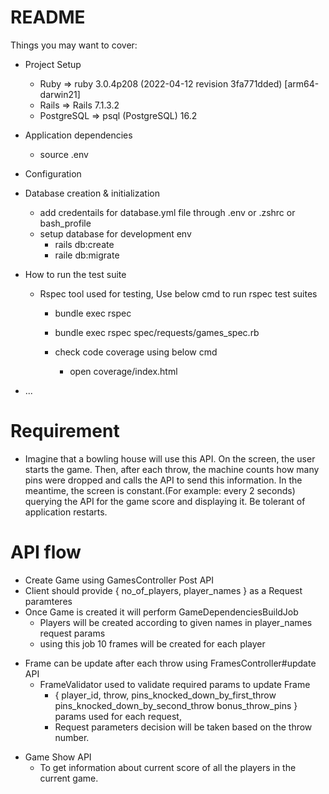 # README

<!-- This README would normally document whatever steps are necessary to get the
application up and running. -->

Things you may want to cover:

* Project Setup
  * Ruby =>         ruby 3.0.4p208 (2022-04-12 revision 3fa771dded) [arm64-darwin21]
  * Rails =>        Rails 7.1.3.2
  * PostgreSQL =>   psql (PostgreSQL) 16.2

* Application dependencies
    * source .env

* Configuration

* Database creation & initialization
    * add credentails for database.yml file through .env or .zshrc or bash_profile
    * setup database for development env
        * rails db:create
        * raile db:migrate


* How to run the test suite
  * Rspec tool used for testing, Use below cmd to run rspec test suites
    * bundle exec rspec <!-- Run all test cases. -->
    * bundle exec rspec spec/requests/games_spec.rb <!-- Run all test cases for single file. -->

    * check code coverage using below cmd
      * open coverage/index.html

* ...
# Requirement
  * Imagine that a bowling house will use this API. On the screen, the user starts the game. Then, after each throw, the machine counts how many pins were dropped and calls the API to send this information. In the meantime, the screen is constant.(For example: every 2 seconds) querying the API for the game score and displaying it. Be tolerant of application restarts.

# API flow
  <!-- − Start a new bowling game. -->
  * Create Game using GamesController Post API
   * Client should provide { no_of_players, player_names } as a Request paramteres
   * Once Game is created it will perform GameDependenciesBuildJob
      * Players will be created according to given names in player_names request params
      * using this job 10 frames will be created for each player

  <!-- − Input the number of pins knocked down by each ball. -->
  * Frame can be update after each throw using FramesController#update API
    * FrameValidator used to validate required params to update Frame
        * { player_id, throw, pins_knocked_down_by_first_throw pins_knocked_down_by_second_throw bonus_throw_pins } params used for each request,
        * Request parameters decision will be taken based on the throw number.

  <!-- Output the current game score (which consists of the score for each frame and total score). -->
  * Game Show API
    * To get information about current score of all the players in the current game.
            
